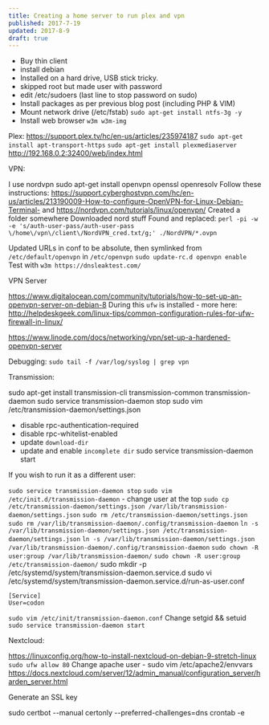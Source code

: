 ```yaml
---
title: Creating a home server to run plex and vpn
published: 2017-7-19
updated: 2017-8-9
draft: true
---
```


- Buy thin client
- install debian
- Installed on a hard drive, USB stick tricky.
- skipped root but made user with password
- edit /etc/sudoers (last line to stop password on sudo)
- Install packages as per previous blog post (including PHP & VIM)
- Mount network drive (/etc/fstab) `sudo apt-get install ntfs-3g -y`
- Install web browser `w3m w3m-img`

Plex:
https://support.plex.tv/hc/en-us/articles/235974187
`sudo apt-get install apt-transport-https`
`sudo apt-get install plexmediaserver`
http://192.168.0.2:32400/web/index.html

VPN: 

I use nordvpn
sudo apt-get install openvpn openssl openresolv
Follow these instructions: https://support.cyberghostvpn.com/hc/en-us/articles/213190009-How-to-configure-OpenVPN-for-Linux-Debian-Terminal- and https://nordvpn.com/tutorials/linux/openvpn/
Created a folder somewhere
Downloaded nord stuff
Found and replaced: 
`perl -pi -w -e 's/auth-user-pass/auth-user-pass \/home\/vpn\/client\/NordVPN_cred.txt/g;' ./NordVPN/*.ovpn`


Updated URLs in conf to be absolute, then symlinked from `/etc/default/openvpn`
in `/etc/openvpn`
`sudo update-rc.d openvpn enable`
Test with `w3m https://dnsleaktest.com/`

VPN Server

https://www.digitalocean.com/community/tutorials/how-to-set-up-an-openvpn-server-on-debian-8
During this `ufw` is installed - more here: http://helpdeskgeek.com/linux-tips/common-configuration-rules-for-ufw-firewall-in-linux/

https://www.linode.com/docs/networking/vpn/set-up-a-hardened-openvpn-server

Debugging: `sudo tail -f /var/log/syslog | grep vpn`

Transmission:

sudo apt-get install transmission-cli transmission-common transmission-daemon
sudo service transmission-daemon stop
sudo vim /etc/transmission-daemon/settings.json
- disable rpc-authentication-required
- disable rpc-whitelist-enabled
- update `download-dir`
- update and enable `incomplete dir`
sudo service transmission-daemon start

If you wish to run it as a different user:

`sudo service transmission-daemon stop`
`sudo vim /etc/init.d/transmission-daemon` - change user at the top 
`sudo cp /etc/transmission-daemon/settings.json /var/lib/transmission-daemon/settings.json`
`sudo rm /etc/transmission-daemon/settings.json`
`sudo rm /var/lib/transmission-daemon/.config/transmission-daemon`
`ln -s /var/lib/transmission-daemon/settings.json /etc/transmission-daemon/settings.json`
`ln -s /var/lib/transmission-daemon/settings.json /var/lib/transmission-daemon/.config/transmission-daemon`
`sudo chown -R user:group /var/lib/transmission-daemon/`
`sudo chown -R user:group /etc/transmission-daemon/`
sudo mkdir -p /etc/systemd/system/transmission-daemon.service.d
sudo vi /etc/systemd/system/transmission-daemon.service.d/run-as-user.conf
```
[Service]
User=codon
```
`sudo vim /etc/init/transmission-daemon.conf`
Change setgid && setuid
`sudo service transmission-daemon start`

Nextcloud:

https://linuxconfig.org/how-to-install-nextcloud-on-debian-9-stretch-linux
` sudo ufw allow 80`
Change apache user - sudo vim /etc/apache2/envvars
https://docs.nextcloud.com/server/12/admin_manual/configuration_server/harden_server.html

Generate an SSL key

sudo certbot --manual certonly --preferred-challenges=dns
crontab -e